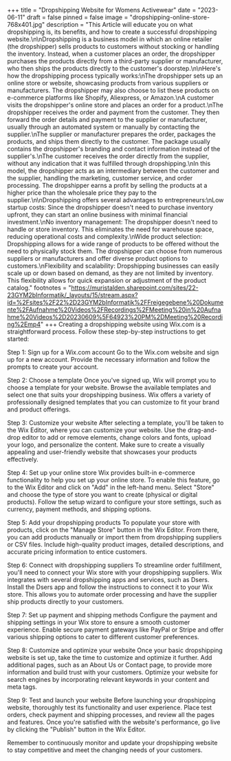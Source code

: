 +++
title = "Dropshipping Website for Womens Activewear"
date = "2023-06-11"
draft = false
pinned = false
image = "dropshipping-online-store-768x401.jpg"
description = "This Article will educate you on what dropshipping is, its benefits, and how to create a successful dropshipping website.\n\nDropshipping is a business model in which an online retailer (the dropshipper) sells products to customers without stocking or handling the inventory. Instead, when a customer places an order, the dropshipper purchases the products directly from a third-party supplier or manufacturer, who then ships the products directly to the customer's doorstep.\n\nHere's how the dropshipping process typically works:\nThe dropshipper sets up an online store or website, showcasing products from various suppliers or manufacturers. The dropshipper may also choose to list these products on e-commerce platforms like Shopify, Aliexpress, or Amazon.\nA customer visits the dropshipper's online store and places an order for a product.\nThe dropshipper receives the order and payment from the customer. They then forward the order details and payment to the supplier or manufacturer, usually through an automated system or manually by contacting the supplier.\nThe supplier or manufacturer prepares the order, packages the products, and ships them directly to the customer. The package usually contains the dropshipper's branding and contact information instead of the supplier's.\nThe customer receives the order directly from the supplier, without any indication that it was fulfilled through dropshipping.\nIn this model, the dropshipper acts as an intermediary between the customer and the supplier, handling the marketing, customer service, and order processing. The dropshipper earns a profit by selling the products at a higher price than the wholesale price they pay to the supplier.\n\nDropshipping offers several advantages to entrepreneurs:\nLow startup costs: Since the dropshipper doesn't need to purchase inventory upfront, they can start an online business with minimal financial investment.\nNo inventory management: The dropshipper doesn't need to handle or store inventory. This eliminates the need for warehouse space, reducing operational costs and complexity.\nWide product selection: Dropshipping allows for a wide range of products to be offered without the need to physically stock them. The dropshipper can choose from numerous suppliers or manufacturers and offer diverse product options to customers.\nFlexibility and scalability: Dropshipping businesses can easily scale up or down based on demand, as they are not limited by inventory. This flexibility allows for quick expansion or adjustment of the product catalog."
footnotes = "https://muristalden.sharepoint.com/sites/22-23GYM2bInformatik/_layouts/15/stream.aspx?id=%2Fsites%2F22%2D23GYM2bInformatik%2FFreigegebene%20Dokumente%2FAufnahme%20Videos%2FRecordings%2FMeeting%20in%20Aufnahme%20Videos%2D20230609%5F64923%20PM%2DMeeting%20Recording%2Emp4"
+++
Creating a dropshipping website using Wix.com is a straightforward process. Follow these step-by-step instructions to get started:

Step 1: Sign up for a Wix.com account
Go to the Wix.com website and sign up for a new account. Provide the necessary information and follow the prompts to create your account.

Step 2: Choose a template
Once you've signed up, Wix will prompt you to choose a template for your website. Browse the available templates and select one that suits your dropshipping business. Wix offers a variety of professionally designed templates that you can customize to fit your brand and product offerings.

Step 3: Customize your website
After selecting a template, you'll be taken to the Wix Editor, where you can customize your website. Use the drag-and-drop editor to add or remove elements, change colors and fonts, upload your logo, and personalize the content. Make sure to create a visually appealing and user-friendly website that showcases your products effectively.

Step 4: Set up your online store
Wix provides built-in e-commerce functionality to help you set up your online store. To enable this feature, go to the Wix Editor and click on "Add" in the left-hand menu. Select "Store" and choose the type of store you want to create (physical or digital products). Follow the setup wizard to configure your store settings, such as currency, payment methods, and shipping options.

Step 5: Add your dropshipping products
To populate your store with products, click on the "Manage Store" button in the Wix Editor. From there, you can add products manually or import them from dropshipping suppliers or CSV files. Include high-quality product images, detailed descriptions, and accurate pricing information to entice customers.

Step 6: Connect with dropshipping suppliers
To streamline order fulfillment, you'll need to connect your Wix store with your dropshipping suppliers. Wix integrates with several dropshipping apps and services, such as Dsers. Install the Dsers app and follow the instructions to connect it to your Wix store. This allows you to automate order processing and have the supplier ship products directly to your customers.

Step 7: Set up payment and shipping methods
Configure the payment and shipping settings in your Wix store to ensure a smooth customer experience. Enable secure payment gateways like PayPal or Stripe and offer various shipping options to cater to different customer preferences.

Step 8: Customize and optimize your website
Once your basic dropshipping website is set up, take the time to customize and optimize it further. Add additional pages, such as an About Us or Contact page, to provide more information and build trust with your customers. Optimize your website for search engines by incorporating relevant keywords in your content and meta tags.

Step 9: Test and launch your website
Before launching your dropshipping website, thoroughly test its functionality and user experience. Place test orders, check payment and shipping processes, and review all the pages and features. Once you're satisfied with the website's performance, go live by clicking the "Publish" button in the Wix Editor.

Remember to continuously monitor and update your dropshipping website to stay competitive 
and meet the changing needs of your customers.


